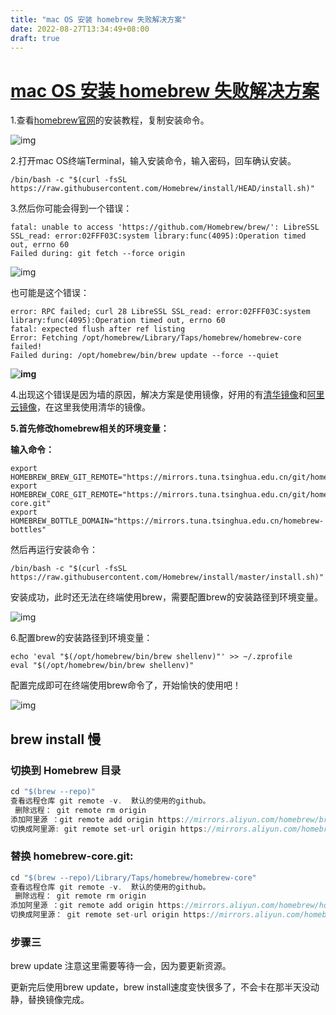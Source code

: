 ```yaml
---
title: "mac OS 安装 homebrew 失败解决方案"
date: 2022-08-27T13:34:49+08:00
draft: true
---
```





# [mac OS 安装 homebrew 失败解决方案](https://www.cnblogs.com/mizhifei/p/16558406.html)

1.查看[homebrew官网](https://www.cnblogs.com/mizhifei/p/brew.sh)的安装教程，复制安装命令。

![img](img/MacOs%20homeBrew%E5%AE%89%E8%A3%85/1595751-20220807081317482-116967477.png)

 

 

2.打开mac OS终端Terminal，输入安装命令，输入密码，回车确认安装。

```
/bin/bash -c "$(curl -fsSL https://raw.githubusercontent.com/Homebrew/install/HEAD/install.sh)"
```

 

 3.然后你可能会得到一个错误：

```
fatal: unable to access 'https://github.com/Homebrew/brew/': LibreSSL SSL_read: error:02FFF03C:system library:func(4095):Operation timed out, errno 60
Failed during: git fetch --force origin
```

![img](img/MacOs%20homeBrew%E5%AE%89%E8%A3%85/1595751-20220807082006923-2042878586.png)

也可能是这个错误：

```
error: RPC failed; curl 28 LibreSSL SSL_read: error:02FFF03C:system library:func(4095):Operation timed out, errno 60
fatal: expected flush after ref listing
Error: Fetching /opt/homebrew/Library/Taps/homebrew/homebrew-core failed!
Failed during: /opt/homebrew/bin/brew update --force --quiet
```

**![img](img/MacOs%20homeBrew%E5%AE%89%E8%A3%85/1595751-20220807081618001-1962795975.png)**

4.出现这个错误是因为墙的原因，解决方案是使用镜像，好用的有[清华镜像](https://mirrors.tuna.tsinghua.edu.cn/help/homebrew/)和[阿里云镜像](https://developer.aliyun.com/mirror/homebrew)，在这里我使用清华的镜像。

**5.首先修改homebrew相关的环境变量：**

**输入命令：**

```
export HOMEBREW_BREW_GIT_REMOTE="https://mirrors.tuna.tsinghua.edu.cn/git/homebrew/brew.git"
export HOMEBREW_CORE_GIT_REMOTE="https://mirrors.tuna.tsinghua.edu.cn/git/homebrew/homebrew-core.git"
export HOMEBREW_BOTTLE_DOMAIN="https://mirrors.tuna.tsinghua.edu.cn/homebrew-bottles"
```

然后再运行安装命令：

```
/bin/bash -c "$(curl -fsSL https://raw.githubusercontent.com/Homebrew/install/master/install.sh)"
```

安装成功，此时还无法在终端使用brew，需要配置brew的安装路径到环境变量。

![img](img/MacOs%20homeBrew%E5%AE%89%E8%A3%85/1595751-20220807093743176-1658401334.png)

 

 6.配置brew的安装路径到环境变量：

```
echo 'eval "$(/opt/homebrew/bin/brew shellenv)"' >> ~/.zprofile
eval "$(/opt/homebrew/bin/brew shellenv)"
```

 配置完成即可在终端使用brew命令了，开始愉快的使用吧！

![img](img/MacOs%20homeBrew%E5%AE%89%E8%A3%85/1595751-20220807094312585-1540111104.png)

 





## brew install 慢

### 切换到 Homebrew 目录

```csharp
cd "$(brew --repo)"
查看远程仓库 git remote -v.  默认的使用的github。
 删除远程： git remote rm origin 
添加阿里源 ：git remote add origin https://mirrors.aliyun.com/homebrew/brew.git
切换成阿里源: git remote set-url origin https://mirrors.aliyun.com/homebrew/brew.git
```

 

### 替换 homebrew-core.git:

```csharp
cd "$(brew --repo)/Library/Taps/homebrew/homebrew-core"
查看远程仓库 git remote -v.  默认的使用的github。
 删除远程： git remote rm origin 
添加阿里源 ：git remote add origin https://mirrors.aliyun.com/homebrew/homebrew-core.git
切换成阿里源： git remote set-url origin https://mirrors.aliyun.com/homebrew/homebrew-core.git
```

### 步骤三
brew update
注意这里需要等待一会，因为要更新资源。

更新完后使用brew update，brew install速度变快很多了，不会卡在那半天没动静，替换镜像完成。

